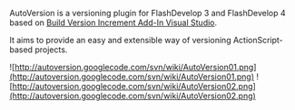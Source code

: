 AutoVersion is a versioning plugin for FlashDevelop 3 and FlashDevelop 4 based on <a href='http://autobuildversion.codeplex.com/'>Build Version Increment Add-In Visual Studio</a>.

It aims to provide an easy and extensible way of versioning ActionScript-based projects.

![http://autoversion.googlecode.com/svn/wiki/AutoVersion01.png](http://autoversion.googlecode.com/svn/wiki/AutoVersion01.png)
![http://autoversion.googlecode.com/svn/wiki/AutoVersion02.png](http://autoversion.googlecode.com/svn/wiki/AutoVersion02.png)